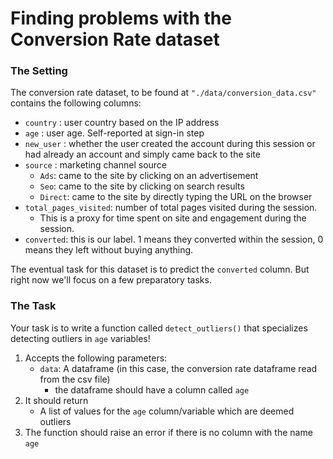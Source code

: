 # Finding problems with the Conversion Rate dataset

### The Setting

The conversion rate dataset, to be found at `"./data/conversion_data.csv"` contains the following columns:

* `country` : user country based on the IP address
* `age` : user age. Self-reported at sign-in step
* `new_user` : whether the user created the account during this session or had already an account and simply came back to the site
* `source` : marketing channel source
    * `Ads`: came to the site by clicking on an advertisement
    * `Seo`: came to the site by clicking on search results
    * `Direct`: came to the site by directly typing the URL on the browser
* `total_pages_visited`: number of total pages visited during the session.
    * This is a proxy for time spent on site and engagement during the session.
* `converted`: this is our label. 1 means they converted within the session, 0 means they left
without buying anything.

The eventual task for this dataset is to predict the `converted` column. But right now we'll focus on a few preparatory tasks.

### The Task

Your task is to write a function called `detect_outliers()` that specializes detecting outliers in `age` variables!

1. Accepts the following parameters:
    - `data`: A dataframe (in this case, the conversion rate dataframe read from the csv file)
        * the dataframe should have a column called `age`
2. It should return
    - A list of values for the `age` column/variable which are deemed outliers
3. The function should raise an error if there is no column with the name `age`